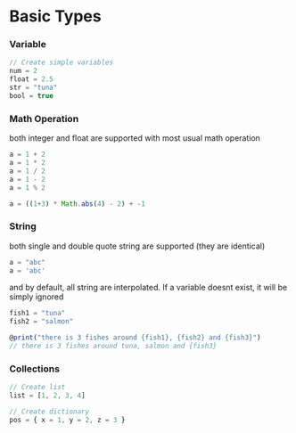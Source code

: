# Basic Types

### Variable

```js
// Create simple variables
num = 2
float = 2.5
str = "tuna"
bool = true
```

### Math Operation
both integer and float are supported with most usual math operation
```js
a = 1 + 2
a = 1 * 2
a = 1 / 2
a = 1 - 2
a = 1 % 2

a = ((1+3) * Math.abs(4) - 2) + -1
```

### String
both single and double quote string are supported (they are identical)
```js
a = "abc"
a = 'abc'
```
and by default, all string are interpolated.
If a variable doesnt exist, it will be simply ignored
```js
fish1 = "tuna"
fish2 = "salmon"

@print("there is 3 fishes around {fish1}, {fish2} and {fish3}")
// there is 3 fishes around tuna, salmon and {fish3}
```

### Collections
```js
// Create list
list = [1, 2, 3, 4]

// Create dictionary
pos = { x = 1, y = 2, z = 3 }
```

